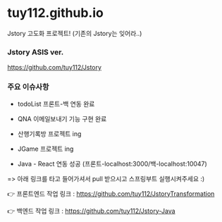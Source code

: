 # tuy112.github.io
Jstory 고도화 프로젝트! (기존의 Jstory는 잊어라..)

### Jstory ASIS ver.
https://github.com/tuy112/Jstory


### 주요 이슈사항

- todoList 프론트-백 연동 완료
- QNA 이메일보내기 기능 구현 완료
- 산행기록방 프로젝트 ing
- JGame 프로젝트 ing

- Java - React 연동 성공 (프론트-localhost:3000/백-localhost:10047)

=> 아래 링크를 타고 들어가셔서 pull 받으시고 스프링부트 실행시켜주세요 :)

👉 프론트엔드 작업 링크 : https://github.com/tuy112/JstoryTransformation

👉 백엔드 작업 링크 : https://github.com/tuy112/Jstory-Java

